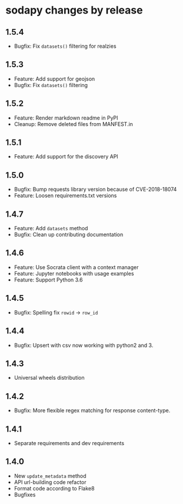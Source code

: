 sodapy changes by release
==========================
## 1.5.4

* Bugfix: Fix `datasets()` filtering for realzies

## 1.5.3

* Feature: Add support for geojson
* Bugfix: Fix `datasets()` filtering

## 1.5.2

* Feature: Render markdown readme in PyPI
* Cleanup: Remove deleted files from MANFEST.in

## 1.5.1

* Feature: Add support for the discovery API

## 1.5.0

* Bugfix: Bump requests library version because of CVE-2018-18074
* Feature: Loosen requirements.txt versions

## 1.4.7

* Feature: Add `datasets` method
* Bugfix: Clean up contributing documentation

## 1.4.6

* Feature: Use Socrata client with a context manager
* Feature: Jupyter notebooks with usage examples
* Feature: Support Python 3.6

## 1.4.5

* Bugfix: Spelling fix `rowid` -> `row_id`

## 1.4.4

* Bugfix: Upsert with csv now working with python2 and 3.

## 1.4.3

* Universal wheels distribution

## 1.4.2

* Bugfix: More flexible regex matching for response content-type.

## 1.4.1

* Separate requirements and dev requirements

## 1.4.0

* New `update_metadata` method
* API url-building code refactor
* Format code according to Flake8
* Bugfixes
